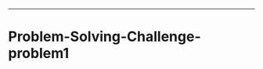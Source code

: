 --------------------------------------------------------------------------------------
# Problem-Solving-Challenge-problem1
